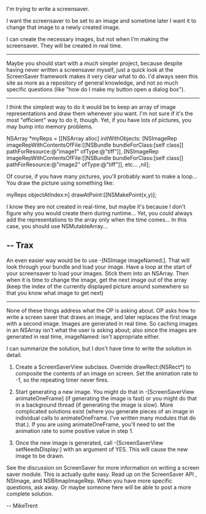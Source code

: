 I'm trying to write a screensaver.

I want the screensaver to be set to an image and sometime later I want it to change that image to a newly created image.  

I can create the necessary images, but not when I'm making the screensaver. They will be created in real time.

----

Maybe you should start with a *much* simpler project, because despite having never written a screensaver myself, just a quick look at the ScreenSaver framework makes it very clear what to do. I'd always seen this site as more as a repository of general knowledge, and not so much specific questions (like "how do I make my button open a dialog box").  

----

I think the simplest way to do it would be to keep an array of image representations and draw them whenever you want. I'm not sure if it's the most "efficient" way to do it, though. Yet, if you have lots of pictures, you may bump into memory problems.

    
NSArray *myReps = [[NSArray alloc] initWithObjects:
[NSImageRep imageRepWithContentsOfFile:[[NSBundle bundleForClass:[self class]]
                        pathForResource:@"image1" ofType:@"tiff"]],
[NSImageRep imageRepWithContentsOfFile:[[NSBundle bundleForClass:[self class]]
                        pathForResource:@"image2" ofType:@"tiff"]],
etc...
,nil];


Of course, if you have many pictures, you'll probably want to make a loop...
You draw the picture using something like:

    
myReps objectAtIndex:n] drawAtPoint:[[NSMakePoint(x,y)];

I know they are not created in real-time, but maybe it's because I don't figure why you would create them during runtime... Yet, you could always add the representations to the array only when the time comes... In this case, you should use NSMutableArray...

-- Trax
----

An even easier way would be to use     -[NSImage imageNamed:].  That will look through your bundle and load your image.  Have a loop at the start of your screensaver to load your images.  Stick them into an NSArray. Then when it is time to change the image, get the next image out of the array (keep the index of the currently displayed picture around somewhere so that you know what image to get next)

----

None of these things address what the OP is asking about. OP asks how to write a screen saver that draws an image, and later replaces the first image with a second image. Images are generated in real time. So caching images in an NSArray isn't what the user is asking about; also since the images are generated in real time, imageNamed: isn't appropriate either.

I can summarize the solution, but I don't have time to write the solution in detail.

1) Create a ScreenSaverView subclass. Override drawRect:(NSRect*) to composite the contents of an image on screen. Set the animation rate to -1, so the repeating timer never fires.

2) Start generating a new image. You might do that in -[ScreenSaverView animateOneFrame] (if generating the image is fast) or you might do that in a background thread (if generating the image is slow). More complicated solutions exist (where you generate pieces of an image in individual calls to animateOneFrame. I've written many modules that do that.). If you are using animateOneFrame, you'll need to set the animation rate to some positive value in step 1.

3) Once the new image is generated, call -[ScreenSaverView setNeedsDisplay:] with an argument of YES. This will cause the new image to be drawn. 

See the discussion on ScreenSaver for more information on writing a screen saver module. This is actually quite easy. Read up on the ScreenSaver API , NSImage, and NSBitmapImageRep. When you have more specific questions, ask away. Or maybe someone here will be able to post a more complete solution.

-- MikeTrent
